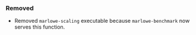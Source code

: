 ### Removed

- Removed `marlowe-scaling` executable because `marlowe-benchmark` now serves this function.
